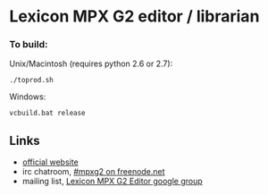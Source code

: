 Lexicon MPX G2 editor / librarian
===

### To build:

Unix/Macintosh (requires python 2.6 or 2.7):

    ./toprod.sh

Windows:

    vcbuild.bat release

Links
---
  - [official website](http://miprosoft.com/mpxg2/)
  - irc chatroom, [#mpxg2 on freenode.net](http://webchat.freenode.net?channels=mpxg2&uio=d4)
  - mailing list, [Lexicon MPX G2 Editor google group](https://groups.google.com/group/lexicon-mpx-g2-editor)
